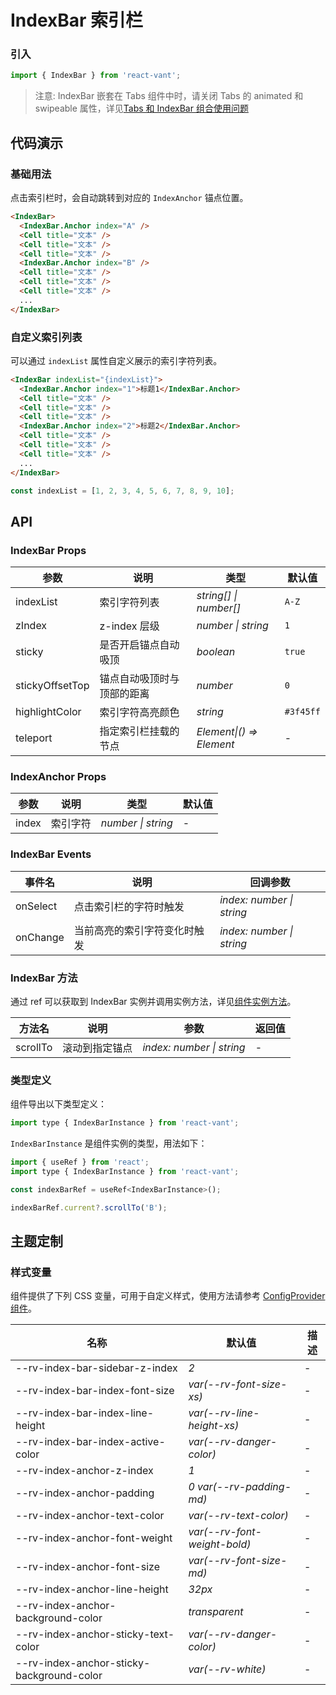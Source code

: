 # IndexBar 索引栏

### 引入

```js
import { IndexBar } from 'react-vant';
```

> 注意: IndexBar 嵌套在 Tabs 组件中时，请关闭 Tabs 的 animated 和 swipeable 属性，详见[Tabs 和 IndexBar 组合使用问题](https://github.com/3lang3/react-vant/issues/70)

## 代码演示

### 基础用法

点击索引栏时，会自动跳转到对应的 `IndexAnchor` 锚点位置。

```html
<IndexBar>
  <IndexBar.Anchor index="A" />
  <Cell title="文本" />
  <Cell title="文本" />
  <Cell title="文本" />
  <IndexBar.Anchor index="B" />
  <Cell title="文本" />
  <Cell title="文本" />
  <Cell title="文本" />
  ...
</IndexBar>
```

### 自定义索引列表

可以通过 `indexList` 属性自定义展示的索引字符列表。

```html
<IndexBar indexList="{indexList}">
  <IndexBar.Anchor index="1">标题1</IndexBar.Anchor>
  <Cell title="文本" />
  <Cell title="文本" />
  <Cell title="文本" />
  <IndexBar.Anchor index="2">标题2</IndexBar.Anchor>
  <Cell title="文本" />
  <Cell title="文本" />
  <Cell title="文本" />
  ...
</IndexBar>
```

```js
const indexList = [1, 2, 3, 4, 5, 6, 7, 8, 9, 10];
```

## API

### IndexBar Props

| 参数            | 说明                       | 类型                     | 默认值    |
| --------------- | -------------------------- | ------------------------ | --------- |
| indexList       | 索引字符列表               | _string[] \| number[]_   | `A-Z`     |
| zIndex          | z-index 层级               | _number \| string_       | `1`       |
| sticky          | 是否开启锚点自动吸顶       | _boolean_                | `true`    |
| stickyOffsetTop | 锚点自动吸顶时与顶部的距离 | _number_                 | `0`       |
| highlightColor  | 索引字符高亮颜色           | _string_                 | `#3f45ff` |
| teleport        | 指定索引栏挂载的节点       | _Element\|() => Element_ | -         |

### IndexAnchor Props

| 参数  | 说明     | 类型               | 默认值 |
| ----- | -------- | ------------------ | ------ |
| index | 索引字符 | _number \| string_ | -      |

### IndexBar Events

| 事件名   | 说明                         | 回调参数                  |
| -------- | ---------------------------- | ------------------------- |
| onSelect | 点击索引栏的字符时触发       | _index: number \| string_ |
| onChange | 当前高亮的索引字符变化时触发 | _index: number \| string_ |

### IndexBar 方法

通过 ref 可以获取到 IndexBar 实例并调用实例方法，详见[组件实例方法](#/zh-CN/advanced-usage#zu-jian-shi-li-fang-fa)。

| 方法名   | 说明           | 参数                      | 返回值 |
| -------- | -------------- | ------------------------- | ------ |
| scrollTo | 滚动到指定锚点 | _index: number \| string_ | -      |

### 类型定义

组件导出以下类型定义：

```js
import type { IndexBarInstance } from 'react-vant';
```

`IndexBarInstance` 是组件实例的类型，用法如下：

```js
import { useRef } from 'react';
import type { IndexBarInstance } from 'react-vant';

const indexBarRef = useRef<IndexBarInstance>();

indexBarRef.current?.scrollTo('B');
```

## 主题定制

### 样式变量

组件提供了下列 CSS 变量，可用于自定义样式，使用方法请参考 [ConfigProvider 组件](#/zh-CN/config-provider)。

| 名称                                      | 默认值                       | 描述 |
| ----------------------------------------- | ---------------------------- | ---- |
| --rv-index-bar-sidebar-z-index            | _2_                          | -    |
| --rv-index-bar-index-font-size            | _var(--rv-font-size-xs)_     | -    |
| --rv-index-bar-index-line-height          | _var(--rv-line-height-xs)_   | -    |
| --rv-index-bar-index-active-color         | _var(--rv-danger-color)_     | -    |
| --rv-index-anchor-z-index                 | _1_                          | -    |
| --rv-index-anchor-padding                 | _0 var(--rv-padding-md)_     | -    |
| --rv-index-anchor-text-color              | _var(--rv-text-color)_       | -    |
| --rv-index-anchor-font-weight             | _var(--rv-font-weight-bold)_ | -    |
| --rv-index-anchor-font-size               | _var(--rv-font-size-md)_     | -    |
| --rv-index-anchor-line-height             | _32px_                       | -    |
| --rv-index-anchor-background-color        | _transparent_                | -    |
| --rv-index-anchor-sticky-text-color       | _var(--rv-danger-color)_     | -    |
| --rv-index-anchor-sticky-background-color | _var(--rv-white)_            | -    |
